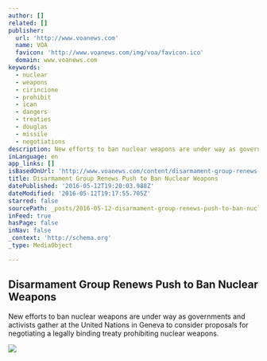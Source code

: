 ```yaml
---
author: []
related: []
publisher:
  url: 'http://www.voanews.com'
  name: VOA
  favicon: 'http://www.voanews.com/img/voa/favicon.ico'
  domain: www.voanews.com
keywords:
  - nuclear
  - weapons
  - cirincione
  - prohibit
  - ican
  - dangers
  - treaties
  - douglas
  - missile
  - negotiations
description: New efforts to ban nuclear weapons are under way as governments and activists gather at the United Nations in Geneva to consider proposals for negotiating a legally binding treaty prohibiting nuclear weapons.
inLanguage: en
app_links: []
isBasedOnUrl: 'http://www.voanews.com/content/disarmament-group-renews-push-ban-nuclear-weapons/3327651.html'
title: Disarmament Group Renews Push to Ban Nuclear Weapons
datePublished: '2016-05-12T19:20:03.988Z'
dateModified: '2016-05-12T19:17:55.705Z'
starred: false
sourcePath: _posts/2016-05-12-disarmament-group-renews-push-to-ban-nuclear-weapons.md
inFeed: true
hasPage: false
inNav: false
_context: 'http://schema.org'
_type: MediaObject

---
```

<article style=""><h1>Disarmament Group Renews Push to Ban Nuclear Weapons</h1><p>New efforts to ban nuclear weapons are under way as governments and activists gather at the United Nations in Geneva to consider proposals for negotiating a legally binding treaty prohibiting nuclear weapons.</p><img src="http://gdb.voanews.com/2F79217A-10C6-4E95-961E-812B5FB0A833_mw1024_mh1024_s.jpg" /></article>